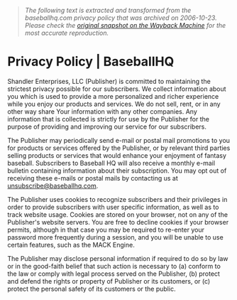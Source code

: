 > *The following text is extracted and transformed from the baseballhq.com privacy policy that was archived on 2006-10-23. Please check the [original snapshot on the Wayback Machine](https://web.archive.org/web/20061023033232id_/http%3A//baseballhq.com/privacy.shtml) for the most accurate reproduction.*

# Privacy Policy | BaseballHQ

Shandler Enterprises, LLC (Publisher) is committed to maintaining the strictest privacy possible for our subscribers. We collect information about you which is used to provide a more personalized and richer experience while you enjoy our products and services. We do not sell, rent, or in any other way share Your information with any other companies. Any information that is collected is strictly for use by the Publisher for the purpose of providing and improving our service for our subscribers.

The Publisher may periodically send e-mail or postal mail promotions to you for products or services offered by the Publisher, or by relevant third parties selling products or services that would enhance your enjoyment of fantasy baseball. Subscribers to Baseball HQ will also receive a monthly e-mail bulletin containing information about their subscription. You may opt out of receiving these e-mails or postal mails by contacting us at unsubscribe@baseballhq.com.

The Publisher uses cookies to recognize subscribers and their privileges in order to provide subscribers with user specific information, as well as to track website usage. Cookies are stored on your browser, not on any of the Publisher's website servers. You are free to decline cookies if your browser permits, although in that case you may be required to re-enter your password more frequently during a session, and you will be unable to use certain features, such as the MACK Engine.

The Publisher may disclose personal information if required to do so by law or in the good-faith belief that such action is necessary to (a) conform to the law or comply with legal process served on the Publisher, (b) protect and defend the rights or property of Publisher or its customers, or (c) protect the personal safety of its customers or the public. 
